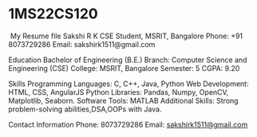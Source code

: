 # 1MS22CS120
<img src = "">
My Resume file
Sakshi R K
CSE Student, MSRIT, Bangalore
Phone: +91 8073729286
Email: sakshirk1511@gmail.com


Education
Bachelor of Engineering (B.E.)
Branch: Computer Science and Engineering (CSE)
College: MSRIT, Bangalore
Semester: 5
CGPA: 9.20

Skills
Programming Languages:
C, C++, Java, Python
Web Development:
HTML, CSS, AngularJS
Python Libraries:
Pandas, Numpy, OpenCV, Matplotlib, Seaborn.
Software Tools:
MATLAB
Additional Skills:
Strong problem-solving abilities,DSA,OOPs with Java.

Contact Information
Phone: 8073729286
Email: sakshirk1511@gmail.com

